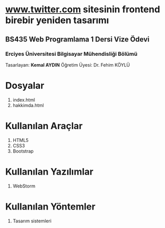# www.twitter.com sitesinin frontend birebir yeniden tasarımı
## BS435 Web Programlama 1 Dersi Vize Ödevi
### Erciyes Üniversitesi Bilgisayar Mühendisliği Bölümü

Tasarlayan: **Kemal AYDIN** Öğretim Üyesi: Dr. Fehim KÖYLÜ

# Dosyalar

1. index.html
2. hakkimda.html


# Kullanılan Araçlar

 1. HTML5
 2. CSS3
 3. Bootstrap

# Kullanılan Yazılımlar

 1. WebStorm
 
# Kullanılan Yöntemler

 1. Tasarım sistemleri
